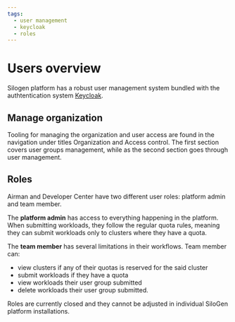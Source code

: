 ```yaml
---
tags:
  - user management
  - keycloak
  - roles
---
```


# Users overview

Silogen platform has a robust user management system bundled with the authtentication system [Keycloak](https://www.keycloak.org/).

## Manage organization

Tooling for managing the organization and user access are found in the navigation under titles Organization and Access control. The first section covers user groups management, while as the second section goes through user management.

## Roles

Airman and Developer Center have two different user roles: platform admin and team member.

The **platform admin** has access to everything happening in the platform. When submitting workloads, they follow the regular quota rules, meaning they can submit workloads only to clusters where they have a quota.

The **team member** has several limitations in their workflows. Team member can:

- view clusters if any of their quotas is reserved for the said cluster
- submit workloads if they have a quota
- view workloads their user group submitted
- delete workloads their user group submitted.

Roles are currently closed and they cannot be adjusted in individual SiloGen platform installations.